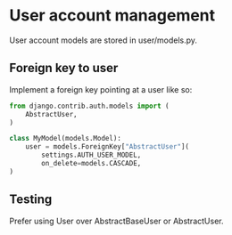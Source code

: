 <!--
SPDX-FileCopyrightText: 2024 JWP Consulting GK

SPDX-License-Identifier: AGPL-3.0-or-later
-->

# User account management

User account models are stored in user/models.py.

## Foreign key to user

Implement a foreign key pointing at a user like so:

```python
from django.contrib.auth.models import (
    AbstractUser,
)

class MyModel(models.Model):
    user = models.ForeignKey["AbstractUser"](
        settings.AUTH_USER_MODEL,
        on_delete=models.CASCADE,
)
```

## Testing

Prefer using User over AbstractBaseUser or AbstractUser.
